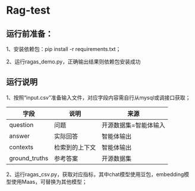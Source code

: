 # Rag-test

## 运行前准备：

1、安装依赖包：pip install -r requirements.txt；

2、运行ragas_demo.py，正确输出结果则依赖包安装成功

## 运行说明
1、按照“input.csv”准备输入文件，对应字段内容需自行从mysql或调接口获取；

字段  | 说明 | 来源
------------- | ------------- | -------------
question  | 问题 | 开源数据集=智能体输入
answer  | 实际回答 | 智能体输出
contexts  | 检索到的上下文 | 智能体输出
ground_truths  | 参考答案 | 开源数据集

2、运行ragas_csv.py，获取对应指标，其中chat模型使用豆包，embedding模型使用Maas，可替换为其他模型；
